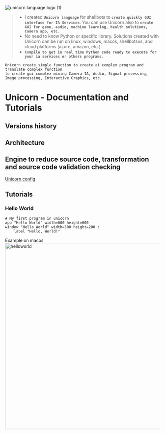 ![unicorn language logo (1)](https://github.com/user-attachments/assets/b897f5bb-a04f-4fbf-96dd-0d59ae978562)


> - I created **`Unicorn language`** for shellbots to **`create quickly GUI interface for IA Services`**. You can use Unicorn also to **`create GUI for game, audio, machine learning, health solutions, Camera app, etc.`**   
> - No need to know Python or specific library. Solutions created with Unicorn can be run on linux, windows, macos, shellbotsos, and cloud platforms (azure, amazon, etc.).  
> - **`Compile to get in real time Python code ready to execute for your ia services or others programs.`**

```
Unicorn create simple function to create ai complex program and translate complex function
to create gui complex mixing Camera IA, Audio, Signal processing, Image processing, Interactive Graphics, etc.
```

# Unicorn - Documentation and Tutorials

## Versions history

## Architecture

## Engine to reduce source code, transformation and source code validation checking
[Unicorn.config](unicorn.config)

## Tutorials


### Hello World

```unicorn
# My first program in unicorn
app "Hello World" width=600 height=600
window "Hello World" width=300 height=200 :
    label "Hello, World!"
```   

Example on macos   
<img width="606" alt="helloworld" src="https://github.com/user-attachments/assets/a694ec2d-46e9-4762-a778-4c71d3e1af2f">






